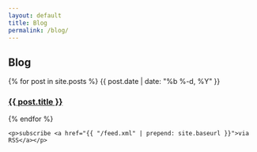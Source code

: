 ```yaml
---
layout: default
title: Blog
permalink: /blog/
---
```

<div class="container">
	<h2>Blog</h2>
	{% for post in site.posts %}
			<time>{{ post.date | date: "%b %-d, %Y" }}</time>
			<h3><a href="{{ post.url | prepend: site.baseurl }}">{{ post.title }}</a></h3>
	{% endfor %}

	<p>subscribe <a href="{{ "/feed.xml" | prepend: site.baseurl }}">via RSS</a></p>
</div>